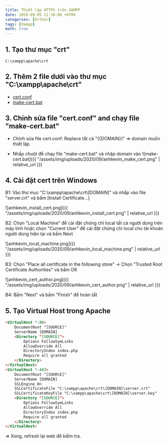 ```yaml
---
title: Thiết lập HTTPS trên XAMPP
date: 2020-09-05 21:30:00 +0700
categories: [Orther]
tags: [Xampp]
math: true
---
```


## 1. Tạo thư mục "crt"
`C:\xampp\apache\crt`

## 2. Thêm 2 file dưới vào thư mục "C:\xampp\apache\crt"
- [cert.conf](https://gist.github.com/anhkevin/c965d90eeb4b897f7f3b517318d05007#file-cert-conf)
- [make-cert.bat](https://gist.github.com/anhkevin/c965d90eeb4b897f7f3b517318d05007#file-make-cert-bat)

## 3. Chỉnh sửa file "cert.conf" and chạy file "make-cert.bat"
- Chỉnh sửa file cert.conf: 
Replace tất cả "{{DOMAIN}}" => domain muốn thiết lập

- Nhấp chuột để chạy file "make-cert.bat" và nhập domain vào
![make-cert.bat]({{ "/assets/img/uploads/2020/09/anhkevin_make_cert.png" | relative_url }})

## 4. Cài đặt cert trên Windows

<p>B1: Vào thư mục "C:\xampp\apache\crt\[DOMAIN]" và nhấp vào file "server.crt" và bấm [Install Certificate...]</p>
![anhkevin_install_cert.png]({{ "/assets/img/uploads/2020/09/anhkevin_install_cert.png" | relative_url }})
<p>B2: Chọn "Local Machine" để cài đặt chứng chỉ local tất cả người dùng trên máy tính hoặc chọn "Current User" để cài đặt chứng chỉ local cho tài khoản người dùng hiện tại và bấm Next</p>
![anhkevin_local_machine.png]({{ "/assets/img/uploads/2020/09/anhkevin_local_machine.png" | relative_url }})
<p>B3: Chọn "Place all certificate in the following store" -> Chọn "Trusted Root Certificate Authorities" và bấm OK</p>
![anhkevin_cert_author.png]({{ "/assets/img/uploads/2020/09/anhkevin_cert_author.png" | relative_url }})
<p>B4: Bấm "Next" và bấm "Finish" để hoàn tất</p>

## 5. Tạo Virtual Host trong Apache

```html
<VirtualHost *:80>
	DocumentRoot "[SOURCE]"
	ServerName [DOMAIN]
	<Directory "[SOURCE]">
        Options FollowSymLinks
        AllowOverride All
        DirectoryIndex index.php
        Require all granted
	</Directory>
</VirtualHost>
<VirtualHost *:443>
	DocumentRoot "[SOURCE]"
	ServerName [DOMAIN]
	SSLEngine On
	SSLCertificateFile "C:\xampp\apache\crt\[DOMAIN]\server.crt"
	SSLCertificateKeyFile "C:\xampp\apache\crt\[DOMAIN]\server.key"
    <Directory "[SOURCE]">
        Options FollowSymLinks
        AllowOverride All
        DirectoryIndex index.php
        Require all granted
    </Directory>
</VirtualHost>
```

=> Xong, refresh lại web để kiểm tra.